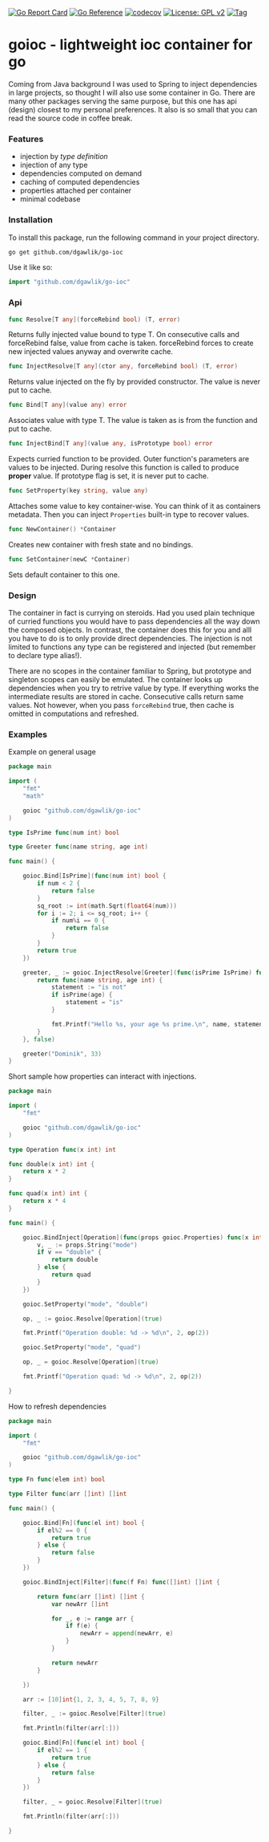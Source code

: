 [![Go Report Card](https://goreportcard.com/badge/github.com/dgawlik/go-ioc)](https://goreportcard.com/report/github.com/dgawlik/go-ioc)
[![Go Reference](https://pkg.go.dev/badge/github.com/dgawlik/go-ioc.svg)](https://pkg.go.dev/github.com/dgawlik/go-ioc)
[![codecov](https://codecov.io/gh/dgawlik/go-ioc/branch/main/graph/badge.svg?token=01D16O3TW8)](https://codecov.io/gh/dgawlik/go-ioc)
[![License: GPL v2](https://img.shields.io/badge/License-GPL_v2-blue.svg)](https://www.gnu.org/licenses/old-licenses/gpl-2.0.en.html)
[![Tag](https://img.shields.io/github/v/tag/dgawlik/go-ioc)](https://github.com/dgawlik/go-ioc/releases/tag/v0.3.0)

# goioc - lightweight ioc container for go

Coming from Java background I was used to Spring to inject dependencies in large projects, so thought I will also use some container in Go. 
There are many other packages serving the same purpose, but this one has api (design) closest to my personal preferences. It also 
is so small that you can read the source code in coffee break.

### Features

* injection by *type definition*
* injection of any type
* dependencies computed on demand
* caching of computed dependencies
* properties attached per container
* minimal codebase


### Installation

To install this package, run the following command in your project directory.

```bash
go get github.com/dgawlik/go-ioc
```

Use it like so:

```go
import "github.com/dgawlik/go-ioc"
```

### Api

```go
func Resolve[T any](forceRebind bool) (T, error) 
```

Returns fully injected value bound to type T. On consecutive calls and forceRebind false, value from
cache is taken. forceRebind forces to create new injected values anyway and overwrite cache.

```go
func InjectResolve[T any](ctor any, forceRebind bool) (T, error) 
```
Returns value injected on the fly by provided constructor. The value is never put to cache.


```go
func Bind[T any](value any) error
```

Associates value with type T. The value is taken as is from the function and put to cache.


```go
func InjectBind[T any](value any, isPrototype bool) error
```

Expects curried function to be provided. Outer function's parameters are values to be injected. During
resolve this function is called to produce **proper** value. If prototype flag is set, it is never put to cache.

```go
func SetProperty(key string, value any) 
```

Attaches some value to key container-wise. You can think of it as containers metadata. Then you can
inject `Properties` built-in type to recover values.

```go
func NewContainer() *Container 
```

Creates new container with fresh state and no bindings.

```go
func SetContainer(newC *Container)
```

Sets default container to this one.


### Design

The container in fact is currying on steroids. Had you used plain technique of curried functions you would 
have to pass dependencies all the way down the composed objects. In contrast, the container does this for you and alll you 
have to do is to only provide direct  dependencies. The injection is not limited to functions any type can be registered and 
injected (but remember to declare type alias!).

There are no scopes in the container familiar to Spring, but prototype and singleton scopes can easily be emulated. The container
looks up dependencies when you try to retrive value by type. If everything works the intermediate results are stored in cache. Consecutive
calls return same values. Not however, when you pass `forceRebind` true, then cache is omitted in computations and refreshed.


### Examples

Example on general usage

```go
package main

import (
	"fmt"
	"math"

	goioc "github.com/dgawlik/go-ioc"
)

type IsPrime func(num int) bool

type Greeter func(name string, age int)

func main() {

	goioc.Bind[IsPrime](func(num int) bool {
		if num < 2 {
			return false
		}
		sq_root := int(math.Sqrt(float64(num)))
		for i := 2; i <= sq_root; i++ {
			if num%i == 0 {
				return false
			}
		}
		return true
	})

	greeter, _ := goioc.InjectResolve[Greeter](func(isPrime IsPrime) func(name string, age int) {
		return func(name string, age int) {
			statement := "is not"
			if isPrime(age) {
				statement = "is"
			}

			fmt.Printf("Hello %s, your age %s prime.\n", name, statement)
		}
	}, false)

	greeter("Dominik", 33)
}

```


Short sample how properties can interact with injections.

```go
package main

import (
	"fmt"

	goioc "github.com/dgawlik/go-ioc"
)

type Operation func(x int) int

func double(x int) int {
	return x * 2
}

func quad(x int) int {
	return x * 4
}

func main() {

	goioc.BindInject[Operation](func(props goioc.Properties) func(x int) int {
		v, _ := props.String("mode")
		if v == "double" {
			return double
		} else {
			return quad
		}
	})

	goioc.SetProperty("mode", "double")

	op, _ := goioc.Resolve[Operation](true)

	fmt.Printf("Operation double: %d -> %d\n", 2, op(2))

	goioc.SetProperty("mode", "quad")

	op, _ = goioc.Resolve[Operation](true)

	fmt.Printf("Operation quad: %d -> %d\n", 2, op(2))

}
```

How to refresh dependencies

```go
package main

import (
	"fmt"

	goioc "github.com/dgawlik/go-ioc"
)

type Fn func(elem int) bool

type Filter func(arr []int) []int

func main() {

	goioc.Bind[Fn](func(el int) bool {
		if el%2 == 0 {
			return true
		} else {
			return false
		}
	})

	goioc.BindInject[Filter](func(f Fn) func([]int) []int {

		return func(arr []int) []int {
			var newArr []int

			for _, e := range arr {
				if f(e) {
					newArr = append(newArr, e)
				}
			}

			return newArr
		}

	})

	arr := [10]int{1, 2, 3, 4, 5, 7, 8, 9}

	filter, _ := goioc.Resolve[Filter](true)

	fmt.Println(filter(arr[:]))

	goioc.Bind[Fn](func(el int) bool {
		if el%2 == 1 {
			return true
		} else {
			return false
		}
	})

	filter, _ = goioc.Resolve[Filter](true)

	fmt.Println(filter(arr[:]))

}
```
